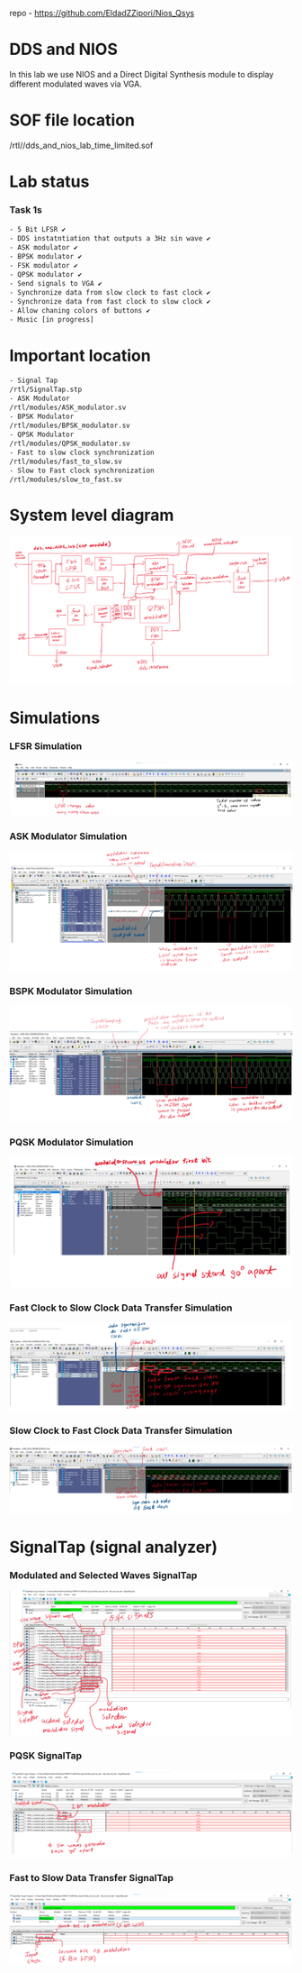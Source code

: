 repo - https://github.com/EldadZZipori/Nios_Qsys

# DDS and NIOS
In this lab we use NIOS and a Direct Digital Synthesis module to display different modulated waves via VGA. 

# SOF file location
/rtl//dds_and_nios_lab_time_limited.sof
# Lab status
### Task 1s

    - 5 Bit LFSR ✔️
    - DDS instatntiation that outputs a 3Hz sin wave ✔️
    - ASK modulator ✔️
    - BPSK modulator ✔️
    - FSK modulator ✔️
    - QPSK modulator ✔️
    - Send signals to VGA ✔️
    - Synchronize data from slow clock to fast clock ✔️
    - Synchronize data from fast clock to slow clock ✔️
    - Allow chaning colors of buttons ✔️
    - Music [in progress]

# Important location
    - Signal Tap
    /rtl/SignalTap.stp
    - ASK Modulator
    /rtl/modules/ASK_modulator.sv
    - BPSK Modulator
    /rtl/modules/BPSK_modulator.sv
    - QPSK Modulator
    /rtl/modules/QPSK_modulator.sv
    - Fast to slow clock synchronization
    /rtl/modules/fast_to_slow.sv
    - Slow to Fast clock synchronization
    /rtl/modules/slow_to_fast.sv

# System level diagram  

![System level diagram](https://github.com/EldadZZipori/Nios_Qsys/blob/main/doc/system_diagram.png)

# Simulations
### LFSR Simulation
![ASK Simulation](https://github.com/EldadZZipori/Nios_Qsys/blob/main/doc/LFSR_simulation.png)
### ASK Modulator Simulation
![ASK Simulation](https://github.com/EldadZZipori/Nios_Qsys/blob/main/doc/ask_simulation.png)

### BSPK Modulator Simulation
![BSPK Simulation](https://github.com/EldadZZipori/Nios_Qsys/blob/main/doc/bspk_simulation.png)


### PQSK Modulator Simulation
![PQSK Simulation](https://github.com/EldadZZipori/Nios_Qsys/blob/main/doc/pqsk_simulation.png)

### Fast Clock to Slow Clock Data Transfer Simulation
![Fast to Slow Simulation](https://github.com/EldadZZipori/Nios_Qsys/blob/main/doc/fast_to_slow_simulation.png)

### Slow Clock to Fast Clock Data Transfer Simulation
![Slow to Fast Simulation](https://github.com/EldadZZipori/Nios_Qsys/blob/main/doc/slow_to_fast_simulation.png)

# SignalTap (signal analyzer)
### Modulated and Selected Waves SignalTap
![Modulated Selected SignalTap](https://github.com/EldadZZipori/Nios_Qsys/blob/main/doc/signal_modulation_selection_signalTap.png)

### PQSK SignalTap
![PQSK SignalTap](https://github.com/EldadZZipori/Nios_Qsys/blob/main/doc/pqsk_singalTap.png)

### Fast to Slow Data Transfer SignalTap
![Fast to Slow SignalTap](https://github.com/EldadZZipori/Nios_Qsys/blob/main/doc/fast_to_slow_signalTap.png)
